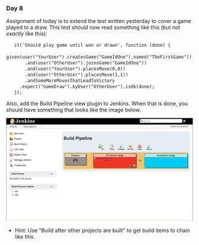 ### Day 8

Assignment of today is to extend the test written yesterday to cover a game played
to a draw. This test should now read something like this (but not _exactly_ like 
this):

``` 
   it('Should play game until won or drawn', function (done) {
     given(user("YourUser").createsGame("GameIdOne").named("TheFirstGame"))
       .and(user("OtherUser").joinsGame("GameIdOne"))
       .and(user("YourUser").placesMove(0,0))
       .and(user("OtherUser").placesMove(1,1))
       .andSomeMoreMovesThatLeadToVictory
     .expect("GameDraw").byUser("OtherUser").isOk(done);
   });
``` 

Also, add the Build Pipeline view plugin to Jenkins. When that is done, you should have something
that looks like the image below.

![Jenkins Screenshot](./jenkins_screenshot.png "Jenkins screenshot")

- Hint: Use "Build after other projects are built" to get build items to chain like this.

